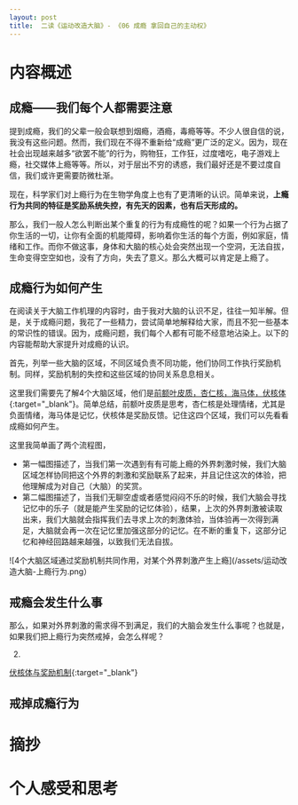 ```yaml
---
layout: post
title:  二读《运动改造大脑》- 《06 成瘾 拿回自己的主动权》
---
```


# 内容概述

## 成瘾——我们每个人都需要注意

提到成瘾，我们的父辈一般会联想到烟瘾，酒瘾，毒瘾等等。不少人很自信的说，我没有这些问题。然而，我们现在不得不重新给“成瘾”更广泛的定义。因为，现在社会出现越来越多“欲罢不能”的行为，购物狂，工作狂，过度嗜吃，电子游戏上瘾，社交媒体上瘾等等。所以，对于层出不穷的诱惑，我们最好还是不要过度自信，我们或许更需要防微杜渐。

现在，科学家们对上瘾行为在生物学角度上也有了更清晰的认识。简单来说，**上瘾行为共同的特征是奖励系统失控，有先天的因素，也有后天形成的。** 

那么，我们一般人怎么判断出某个重复的行为有成瘾性的呢？如果一个行为占据了你生活的一切，让你有全面的机能障碍，影响着你生活的每个方面，例如家庭，情绪和工作。而你不做这事，身体和大脑的核心处会突然出现一个空洞，无法自拔，生命变得空空如也，没有了方向，失去了意义。那么大概可以肯定是上瘾了。

## 成瘾行为如何产生

在阅读关于大脑工作机理的内容时，由于我对大脑的认识不足，往往一知半解。但是，关于成瘾问题，我花了一些精力，尝试简单地解释给大家，而且不犯一些基本的常识性的错误。因为，成瘾问题，我们每个人都有可能不经意地沾染上。以下的内容能帮助大家提升对成瘾的认识。

首先，列举一些大脑的区域，不同区域负责不同功能，他们协同工作执行奖励机制。同样，奖励机制的失控和这些区域的协同关系息息相关。

这里我们需要先了解4个大脑区域，他们是[前额叶皮质，杏仁核，海马体，伏核体](https://chatgpt.com/share/671992e1-5ac0-800c-b5fc-f6585de85bf0){:target="_blank"}。简单总结，前额叶皮质是思考，杏仁核是处理情绪，尤其是负面情绪，海马体是记忆，伏核体是奖励反馈。记住这四个区域，我们可以先看看成瘾如何产生。

这里我简单画了两个流程图，
- 第一幅图描述了，当我们第一次遇到有有可能上瘾的外界刺激时候，我们大脑区域怎样协同把这个外界的刺激和奖励联系了起来，并且记住这次的体验，把他理解成为对自己（大脑）的奖赏。
- 第二幅图描述了，当我们无聊空虚或者感觉闷闷不乐的时候，我们大脑会寻找记忆中的乐子（就是能产生奖励的记忆体验），结果，上次的外界刺激被读取出来，我们大脑就会指挥我们去寻求上次的刺激体验，当体验再一次得到满足，大脑就会再一次在记忆里加强这部分的记忆。在不断的重复下，这部分记忆和神经回路越来越强，以致我们无法自拔。

![4个大脑区域通过奖励机制共同作用，对某个外界刺激产生上瘾](/assets/运动改造大脑-上瘾行为.png）


## 戒瘾会发生什么事

那么，如果对外界刺激的需求得不到满足，我们的大脑会发生什么事呢？也就是，如果我们把上瘾行为突然戒掉，会怎么样呢？
 
2. 
[伏核体与奖励机制](https://chatgpt.com/share/67199096-a158-800c-a6a0-e0dcbef66ee9){:target="_blank"}

## 戒掉成瘾行为



# 摘抄


# 个人感受和思考

<!--stackedit_data:
eyJoaXN0b3J5IjpbLTU2MjUyMDI3MCwxOTQyOTQ0Mzg4LC0yND
Y0NzkwNTUsNjI3MDQyMTM5LC03MDM4NTc0MjcsMTg2Nzg3OTY2
LC0yMDUxOTc2MTk1LC0zNDE1MDU5NywyMDAxMTE1MDM1LDY5OD
kwMjYwNl19
-->